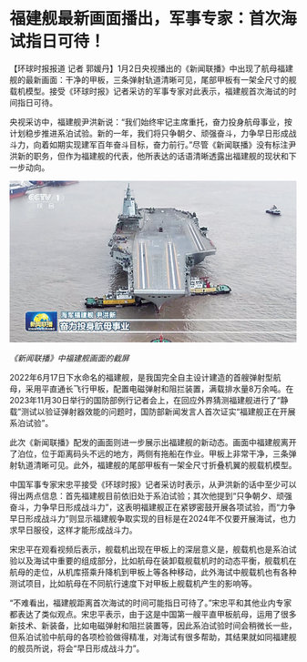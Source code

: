# 福建舰最新画面播出，军事专家：首次海试指日可待！

【环球时报报道 记者
郭媛丹】1月2日央视播出的《新闻联播》中出现了航母福建舰的最新画面：干净的甲板，三条弹射轨道清晰可见，尾部甲板有一架全尺寸的舰载机模型。接受《环球时报》记者采访的军事专家对此表示，福建舰首次海试的时间指日可待。

央视采访中，福建舰尹洪新说：“我们始终牢记主席重托，奋力投身航母事业，按计划稳步推进系泊试验。新的一年，我们将只争朝夕、顽强奋斗，力争早日形成战斗力，向着如期实现建军百年奋斗目标，奋力前行。”尽管《新闻联播》没有标注尹洪新的职务，但作为福建舰的代表，他所表达的话语清晰透露出福建舰的现状和下一步动向。

![b940397dadcacc911344b762eff02c0e.jpg](https://raw.githubusercontent.com/qqhsx/qqnews_image/main/2024/01/04/福建舰最新画面播出，军事专家：首次海试指日可待！/b940397dadcacc911344b762eff02c0e.jpg)

_《新闻联播》中福建舰画面的截屏_

2022年6月17日下水命名的福建舰，是我国完全自主设计建造的首艘弹射型航母，采用平直通长飞行甲板，配置电磁弹射和阻拦装置，满载排水量8万余吨。在2023年11月30日举行的国防部例行记者会上，在回应外界猜测福建舰进行了“静载”测试以验证弹射器效能的问题时，国防部新闻发言人首次证实“福建舰正在开展系泊试验”。

此次《新闻联播》配发的画面则进一步展示出福建舰的新动态。画面中福建舰离开了泊位，位于距离码头不远的地方，两侧有拖船在作业。甲板上非常干净，三条弹射轨道清晰可见。此外，福建舰的尾部甲板有一架全尺寸折叠机翼的舰载机模型。

中国军事专家宋忠平接受《环球时报》记者采访时表示，从尹洪新的话中至少可以得出两点信息：首先福建舰目前依旧处于系泊试验；其次他提到“只争朝夕、顽强奋斗，力争早日形成战斗力”，这表明福建舰正在紧锣密鼓开展各项试验，而“力争早日形成战斗力”则显示福建舰争取实现的目标是在2024年不仅要开展海试，也力求早日服役，这样才能形成战斗力。

宋忠平在观看视频后表示，舰载机出现在甲板上的深层意义是，舰载机也是系泊试验以及海试中重要的组成部分，比如航母在装卸载舰载机时的动态平衡，舰载机在航母的走位，从机库搭乘升降机到甲板上等各种移动，此外海试中舰载机也有各种测试项目，比如航母在不同航行速度下对甲板上舰载机产生的影响等。

“不难看出，福建舰距离首次海试的时间可能指日可待了。”宋忠平和其他业内专家都表达了类似观点。宋忠平表示，由于这是中国第一艘平直甲板航母，运用了很多新技术、新装备，比如电磁弹射和阻拦装置等，因此系泊试验时间会稍微长一些，但系泊试验中航母的各项检验做得精准，对海试有很多帮助，其结果就如同福建舰的舰员所说，将会“早日形成战斗力”。

